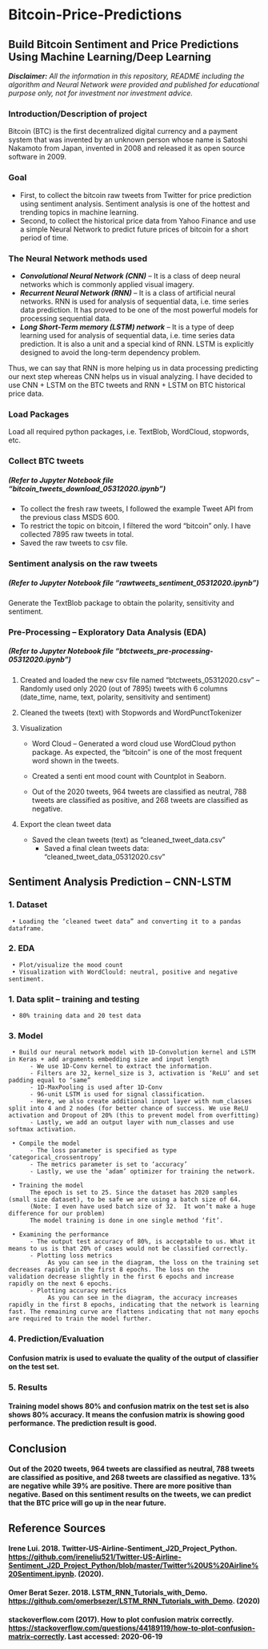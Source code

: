 # Bitcoin-Price-Predictions
## **Build Bitcoin Sentiment and Price Predictions Using Machine Learning/Deep Learning**

***Disclaimer:*** *All the information in this repository, README including the algorithm and Neural Network were provided and published for educational purpose only, not for investment nor investment advice.*

### **Introduction/Description of project**

Bitcoin (BTC) is the first decentralized digital currency and a payment system that was invented by an unknown person whose name is Satoshi Nakamoto from Japan, invented in 2008 and released it as open source software in 2009.

### **Goal**
*	First, to collect the bitcoin raw tweets from Twitter for price prediction using sentiment analysis. Sentiment analysis is one of the hottest and trending topics in machine learning.
* Second, to collect the historical price data from Yahoo Finance and use a simple Neural Network to predict future prices of bitcoin for a short period of time.

### **The Neural Network methods used**
* ***Convolutional Neural Network (CNN)*** – It is a class of deep neural networks which is commonly applied visual imagery.
* ***Recurrent Neural Network (RNN)*** – It is a class of artificial neural networks. RNN is used for analysis of sequential data, i.e. time series data prediction. It has proved to be one of the most powerful models for processing sequential data. 
* ***Long Short-Term memory (LSTM) network*** – It is a type of deep learning used for analysis of sequential data, i.e. time series data prediction. It is also a unit and a special kind of RNN. LSTM is explicitly designed to avoid the long-term dependency problem.

Thus, we can say that RNN is more helping us in data processing predicting our next step whereas CNN helps us in visual analyzing.
I have decided to use CNN + LSTM on the BTC tweets and RNN + LSTM on BTC historical price data.

### **Load Packages**
Load all required python packages, i.e. TextBlob, WordCloud, stopwords, etc.

### Collect BTC tweets
##### (Refer to Jupyter Notebook file “bitcoin_tweets_download_05312020.ipynb”)

* To collect the fresh raw tweets, I followed the example Tweet API from the previous class MSDS 600. 
* To restrict the topic on bitcoin, I filtered the word “bitcoin” only. I have collected 7895 raw tweets in total.
* Saved the raw tweets to csv file.

### **Sentiment analysis on the raw tweets**
##### (Refer to Jupyter Notebook file “rawtweets_sentiment_05312020.ipynb”)
Generate the TextBlob package to obtain the polarity, sensitivity and sentiment. 

### Pre-Processing – Exploratory Data Analysis (EDA)
##### (Refer to Jupyter Notebook file “btctweets_pre-processing-05312020.ipynb”)

1.	Created and loaded the new csv file named “btctweets_05312020.csv” – Randomly used only 2020 (out of 7895) tweets with 6 columns (date_time, name, text, polarity, sensitivity and sentiment)

2.	Cleaned the tweets (text) with Stopwords and WordPunctTokenizer

3.	Visualization
      * Word Cloud – Generated a word cloud use WordCloud python package.
     As expected, the “bitcoin” is one of the most frequent word shown in the tweets.

      * Created a senti ent mood count with Countplot in Seaborn.

      * Out of the 2020 tweets, 964 tweets are classified as neutral, 788 tweets are classified as positive, and 268 tweets are classified as negative.

4.	Export the clean tweet data 
     * Saved the clean tweets (text) as “cleaned_tweet_data.csv”
          * Saved a final clean tweets data: “cleaned_tweet_data_05312020.csv”



## Sentiment Analysis Prediction – CNN-LSTM

### 1.	Dataset
     • Loading the ‘cleaned tweet data” and converting it to a pandas dataframe.

### 2.	EDA
     • Plot/visualize the mood count
     • Visualization with WordClould: neutral, positive and negative sentiment.

### 1.    Data split – training and testing ###
     • 80% training data and 20 test data

### 3.    Model
     • Build our neural network model with 1D-Convolution kernel and LSTM in Keras + add arguments embedding size and input length
          - We use 1D-Conv kernel to extract the information.
          - Filters are 32, kernel_size is 3, activation is ‘ReLU’ and set padding equal to ‘same”
          - 1D-MaxPooling is used after 1D-Conv
          - 96-unit LSTM is used for signal classification.
          - Here, we also create additional input layer with num_classes split into 4 and 2 nodes (for better chance of success. We use ReLU activation and Dropout of 20% (this to prevent model from overfitting)     
          - Lastly, we add an output layer with num_classes and use softmax activation.

     • Compile the model
          - The loss parameter is specified as type ‘categorical_crossentropy’
          - The metrics parameter is set to ‘accuracy’
          - Lastly, we use the ‘adam’ optimizer for training the network.

     • Training the model
          The epoch is set to 25. Since the dataset has 2020 samples (small size dataset), to be safe we are using a batch size of 64. 
          (Note: I even have used batch size of 32.  It won’t make a huge difference for our problem)
          The model training is done in one single method ‘fit’.
 
     • Examining the performance 
          - The output test accuracy of 80%, is acceptable to us. What it means to us is that 20% of cases would not be classified correctly.
          - Plotting loss metrics
               As you can see in the diagram, the loss on the training set decreases rapidly in the first 8 epochs. The loss on the        validation decrease slightly in the first 6 epochs and increase rapidly on the next 6 epochs.  
          - Plotting accuracy metrics
               As you can see in the diagram, the accuracy increases rapidly in the first 8 epochs, indicating that the network is learning fast. The remaining curve are flattens indicating that not many epochs are required to train the model further.

### 4.	Prediction/Evaluation
#### Confusion matrix is used to evaluate the quality of the output of classifier on the test set.

### 5.	Results
#### Training model shows 80% and confusion matrix on the test set is also shows 80% accuracy. It means the confusion matrix is showing good performance. The prediction result is good.

## Conclusion
#### Out of the 2020 tweets, 964 tweets are classified as neutral, 788 tweets are classified as positive, and 268 tweets are classified as negative. 13% are negative while 39% are positive. There are more positive than negative. Based on this sentiment results on the tweets, we can predict that the BTC price will go up in the near future.


## Reference Sources

#### Irene Lui. 2018. Twitter-US-Airline-Sentiment_J2D_Project_Python. https://github.com/ireneliu521/Twitter-US-Airline-Sentiment_J2D_Project_Python/blob/master/Twitter%20US%20Airline%20Sentiment.ipynb. (2020).

#### Omer Berat Sezer. 2018. LSTM_RNN_Tutorials_with_Demo. https://github.com/omerbsezer/LSTM_RNN_Tutorials_with_Demo. (2020)

#### stackoverflow.com (2017). How to plot confusion matrix correctly. https://stackoverflow.com/questions/44189119/how-to-plot-confusion-matrix-correctly. Last accessed: 2020-06-19

```

